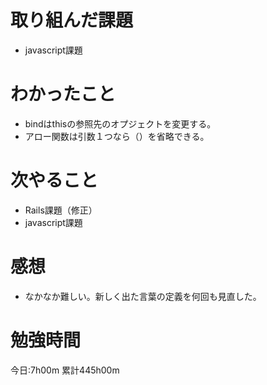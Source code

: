 # 取り組んだ課題
* javascript課題

# わかったこと
* bindはthisの参照先のオプジェクトを変更する。
* アロー関数は引数１つなら（）を省略できる。

# 次やること
* Rails課題（修正）
* javascript課題

# 感想
* なかなか難しい。新しく出た言葉の定義を何回も見直した。

# 勉強時間
今日:7h00m
累計445h00m
